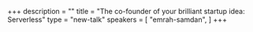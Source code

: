 +++
description = ""
title = "The co-founder of your brilliant startup idea: Serverless"
type = "new-talk"
speakers = [
        "emrah-samdan",
]
+++